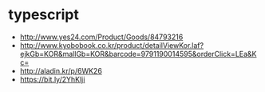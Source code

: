 # typescript

 - http://www.yes24.com/Product/Goods/84793216
 - http://www.kyobobook.co.kr/product/detailViewKor.laf?ejkGb=KOR&mallGb=KOR&barcode=9791190014595&orderClick=LEa&Kc=
 - http://aladin.kr/p/6WK26
 - https://bit.ly/2YhKlji
